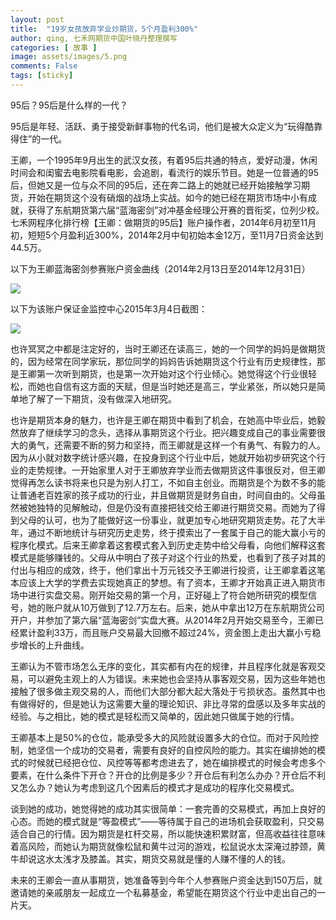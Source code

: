 ```yaml
---
layout: post
title:  "19岁女孩放弃学业炒期货，5个月盈利300%"
author: qing, 七禾网期货中国叶晓丹整理撰写
categories: [ 故事 ]
image: assets/images/5.png
comments: False
tags: [sticky]
---
```


95后？95后是什么样的一代？

95后是年轻、活跃、勇于接受新鲜事物的代名词，他们是被大众定义为“玩得酷靠得住”的一代。

王卿，一个1995年9月出生的武汉女孩，有着95后共通的特点，爱好动漫，休闲时间会和闺蜜去电影院看电影，会追剧，看流行的娱乐节目。她是一位普通的95后，但她又是一位与众不同的95后，还在奔二路上的她就已经开始接触学习期货，开始在期货这个没有硝烟的战场上实战。如今的她已经在期货市场中小有成就，获得了东航期货第六届“蓝海密剑”对冲基金经理公开赛的晋衔奖，位列少校。七禾网程序化排行榜【王卿：做期货的95后】账户操作者，2014年6月初至11月初，短短5个月盈利近300%，2014年2月中旬初始本金12万，至11月7日资金达到44.5万。

以下为王卿蓝海密剑参赛账户资金曲线（2014年2月13日至2014年12月31日）
<div class="col-md-9">
    <img  src="{{site.baseurl}}/assets/images/data2014.jpg">
</div>

以下为该账户保证金监控中心2015年3月4日截图：
<div class="col-md-9">
    <img  src="{{site.baseurl}}/assets/images/data2015.png">
</div>

也许冥冥之中都是注定好的，当时王卿还在读高三，她的一个同学的妈妈是做期货的，因为经常在同学家玩，那位同学的妈妈告诉她期货这个行业有历史规律性，那是王卿第一次听到期货，也是第一次开始对这个行业倾心。她觉得这个行业很轻松，而她也自信有这方面的天赋，但是当时她还是高三，学业紧张，所以她只是简单地了解了一下期货，没有做深入地研究。



也许是期货本身的魅力，也许是王卿在期货中看到了机会，在她高中毕业后，她毅然放弃了继续学习的念头，选择从事期货这个行业。把兴趣变成自己的事业需要很大的勇气，还需要不断的努力和坚持，而王卿就是这样一个有勇气、有毅力的人。因为从小就对数字统计感兴趣，在投身到这个行业中后，她就开始初步研究这个行业的走势规律。一开始家里人对于王卿放弃学业而去做期货这件事很反对，但王卿觉得再怎么读书将来也只是为别人打工，不如自主创业。而期货是个为数不多的能让普通老百姓家的孩子成功的行业，并且做期货是财务自由，时间自由的。父母虽然被她独特的见解触动，但是仍没有直接把钱交给王卿进行期货交易。而她为了得到父母的认可，也为了能做好这一份事业，就更加专心地研究期货走势。花了大半年，通过不断地统计与研究历史走势，终于摸索出了一套属于自己的能大赢小亏的程序化模式。后来王卿拿着这套模式套入到历史走势中给父母看，向他们解释这套模式是能够赚钱的。父母从中明白了孩子对这个行业的热爱，也看到了孩子对其的付出与相应的成效，终于，他们拿出十万元钱交予王卿进行投资，让王卿拿着这笔本应该上大学的学费去实现她真正的梦想。有了资本，王卿才开始真正进入期货市场中进行实盘交易。刚开始交易的第一个月，正好碰上了符合她所研究的模型信号，她的账户就从10万做到了12.7万左右。后来，她从中拿出12万在东航期货公司开户，并参加了第六届“蓝海密剑”实盘大赛。从2014年2月开始交易至今，王卿已经累计盈利33万，而且账户交易最大回撤不超过24%，资金图上走出大赢小亏稳步增长的上升曲线。


王卿认为不管市场怎么无序的变化，其实都有内在的规律，并且程序化就是客观交易，可以避免主观上的人为错误。未来她也会坚持从事客观交易，因为这些年她也接触了很多做主观交易的人，而他们大部分都大起大落处于亏损状态。虽然其中也有做得好的，但是她认为这需要大量的理论知识、非比寻常的盘感以及多年实战的经验。与之相比，她的模式是轻松而又简单的，因此她只做属于她的行情。


王卿基本上是50%的仓位，能承受多大的风险就设置多大的仓位。而对于风险控制，她坚信一个成功的交易者，需要有良好的自控风险的能力。其实在编排她的模式的时候就已经把仓位、风控等等都考虑进去了，她在编排模式的时候会考虑多个要素，在什么条件下开仓？开仓的比例是多少？开仓后有利怎么办办？开仓后不利又怎么办？她认为考虑到这几个因素后的模式才是成功的程序化交易模式。



谈到她的成功，她觉得她的成功其实很简单：一套完善的交易模式，再加上良好的心态。而她的模式就是“等盈模式”——等待属于自己的进场机会获取盈利，只交易适合自己的行情。因为期货是杠杆交易，所以能快速积累财富，但高收益往往意味着高风险，而她认为期货就像松鼠和黄牛过河的游戏，松鼠说水太深淹过脖颈，黄牛却说这水太浅才及膝盖。其实，期货交易就是懂的人赚不懂的人的钱。



未来的王卿会一直从事期货，她准备等到今年个人参赛账户资金达到150万后，就邀请她的亲戚朋友一起成立一个私募基金，希望能在期货这个行业中走出自己的一片天。
